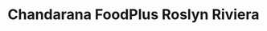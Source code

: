 ---
title: "Chandarana FoodPlus Roslyn Riviera"
url: /nairobi/chandarana-foodplus-roslyn-riviera/
shop: supermarket
---